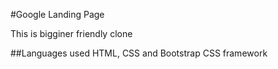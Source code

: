 #Google Landing Page

This is bigginer  friendly clone 


##Languages used
HTML, CSS and Bootstrap CSS framework
